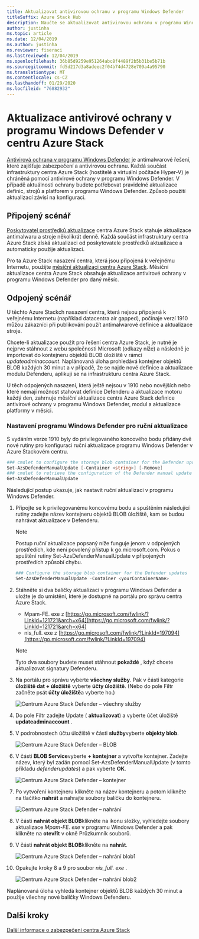 ```yaml
---
title: Aktualizovat antivirovou ochranu v programu Windows Defender
titleSuffix: Azure Stack Hub
description: Naučte se aktualizovat antivirovou ochranu v programu Windows Defender v centru Azure Stack.
author: justinha
ms.topic: article
ms.date: 12/04/2019
ms.author: justinha
ms.reviewer: fiseraci
ms.lastreviewed: 12/04/2019
ms.openlocfilehash: 36b85d9259e951264abc8f4489f2b5b31be5b71b
ms.sourcegitcommit: fd5d217d3a8adeec2f04b74d4728e709a4a95790
ms.translationtype: MT
ms.contentlocale: cs-CZ
ms.lasthandoff: 01/29/2020
ms.locfileid: "76882932"
---
```

# <a name="update-windows-defender-antivirus-on-azure-stack-hub"></a>Aktualizace antivirové ochrany v programu Windows Defender v centru Azure Stack

[Antivirová ochrana v programu Windows Defender](https://docs.microsoft.com/windows/security/threat-protection/windows-defender-antivirus/windows-defender-antivirus-in-windows-10) je antimalwarové řešení, které zajišťuje zabezpečení a antivirovou ochranu. Každá součást infrastruktury centra Azure Stack (hostitelé a virtuální počítače Hyper-V) je chráněná pomocí antivirové ochrany v programu Windows Defender. V případě aktuálnosti ochrany budete potřebovat pravidelné aktualizace definic, strojů a platforem v programu Windows Defender. Způsob použití aktualizací závisí na konfiguraci.

## <a name="connected-scenario"></a>Připojený scénář

[Poskytovatel prostředků aktualizace](azure-stack-updates.md#the-update-resource-provider) centra Azure Stack stahuje aktualizace antimalwaru a stroje několikrát denně. Každá součást infrastruktury centra Azure Stack získá aktualizaci od poskytovatele prostředků aktualizace a automaticky použije aktualizaci.

Pro ta Azure Stack nasazení centra, která jsou připojená k veřejnému Internetu, použijte [měsíční aktualizaci centra Azure Stack](azure-stack-apply-updates.md). Měsíční aktualizace centra Azure Stack obsahuje aktualizace antivirové ochrany v programu Windows Defender pro daný měsíc.

## <a name="disconnected-scenario"></a>Odpojený scénář

U těchto Azure Stackch nasazení centra, která nejsou připojená k veřejnému Internetu (například datacentra air gapped), počínaje verzí 1910 můžou zákazníci při publikování použít antimalwarové definice a aktualizace stroje. 

Chcete-li aktualizace použít pro řešení centra Azure Stack, je nutné je nejprve stáhnout z webu společnosti Microsoft (odkazy níže) a následně je importovat do kontejneru objektů BLOB úložiště v rámci *updateadminaccount*. Naplánovaná úloha prohledává kontejner objektů BLOB každých 30 minut a v případě, že se najde nové definice a aktualizace modulu Defenderu, aplikují se na infrastrukturu centra Azure Stack. 

U těch odpojených nasazení, která ještě nejsou v 1910 nebo novějších nebo které nemají možnost stahovat definice Defenderu a aktualizace motoru každý den, zahrnuje měsíční aktualizace centra Azure Stack definice antivirové ochrany v programu Windows Defender, modul a aktualizace platformy v měsíci. 


### <a name="set-up-windows-defender-for-manual-updates"></a>Nastavení programu Windows Defender pro ruční aktualizace 

S vydáním verze 1910 byly do privilegovaného koncového bodu přidány dvě nové rutiny pro konfiguraci ruční aktualizace programu Windows Defender v Azure Stackovém centru. 

```powershell 
### cmdlet to configure the storage blob container for the Defender updates 
Set-AzsDefenderManualUpdate [-Container <string>] [-Remove]  
### cmdlet to retrieve the configuration of the Defender manual update settings 
Get-AzsDefenderManualUpdate  
``` 

Následující postup ukazuje, jak nastavit ruční aktualizaci v programu Windows Defender. 

1. Připojte se k privilegovanému koncovému bodu a spuštěním následující rutiny zadejte název kontejneru objektů BLOB úložiště, kam se budou nahrávat aktualizace v Defenderu. 

   > [!NOTE] 
   > Postup ruční aktualizace popsaný níže funguje jenom v odpojených prostředích, kde není povolený přístup k go.microsoft.com. Pokus o spuštění rutiny Set-AzsDefenderManualUpdate v připojených prostředích způsobí chybu. 

   ```powershell 
   ### Configure the storage blob container for the Defender updates 
   Set-AzsDefenderManualUpdate -Container <yourContainerName>
   ``` 

2. Stáhněte si dva balíčky aktualizací v programu Windows Defender a uložte je do umístění, které je dostupné na portálu pro správu centra Azure Stack.  

   * Mpam-FE. exe z [https://go.microsoft.com/fwlink/?LinkId=121721&arch=x64](https://go.microsoft.com/fwlink/?LinkId=121721&arch=x64) 
   * nis_full. exe z [https://go.microsoft.com/fwlink/?LinkId=197094](https://go.microsoft.com/fwlink/?LinkId=197094) 

   > [!NOTE] 
   > Tyto dva soubory budete muset stáhnout **pokaždé** , když chcete aktualizovat signatury Defenderu. 

3. Na portálu pro správu vyberte **všechny služby**. Pak v části kategorie **úložiště dat + úložiště** vyberte **účty úložiště**. (Nebo do pole Filtr začněte psát **účty úložiště**a vyberte ho.) 

   ![Centrum Azure Stack Defender – všechny služby](./media/azure-stack-security-av/image1.png)  

4. Do pole Filtr zadejte Update ( **aktualizovat**) a vyberte účet úložiště **updateadminaccount** . 

5. V podrobnostech účtu úložiště v části **služby**vyberte **objekty blob**. 

   ![Centrum Azure Stack Defender – BLOB](./media/azure-stack-security-av/image2.png) 

6. V části **BLOB Service**vyberte **+ kontejner** a vytvořte kontejner. Zadejte název, který byl zadán pomocí Set-AzsDefenderManualUpdate (v tomto příkladu *defenderupdates*) a pak vyberte **OK**. 

   ![Centrum Azure Stack Defender – kontejner](./media/azure-stack-security-av/image3.png) 

7. Po vytvoření kontejneru klikněte na název kontejneru a potom klikněte na tlačítko **nahrát** a nahrajte soubory balíčku do kontejneru. 

   ![Centrum Azure Stack Defender – nahrání](./media/azure-stack-security-av/image4.png) 

8. V části **nahrát objekt BLOB**klikněte na ikonu složky, vyhledejte soubory aktualizace *Mpam-FE. exe* v programu Windows Defender a pak klikněte na **otevřít** v okně Průzkumník souborů. 

9. V části **nahrát objekt BLOB**klikněte na **nahrát**. 

   ![Centrum Azure Stack Defender – nahrání blob1](./media/azure-stack-security-av/image5.png) 

1. Opakujte kroky 8 a 9 pro soubor *nis_full. exe* . 

   ![Centrum Azure Stack Defender – nahrání blob2](./media/azure-stack-security-av/image6.png)

Naplánovaná úloha vyhledá kontejner objektů BLOB každých 30 minut a použije všechny nové balíčky Windows Defenderu.  

## <a name="next-steps"></a>Další kroky

[Další informace o zabezpečení centra Azure Stack](azure-stack-security-foundations.md)
